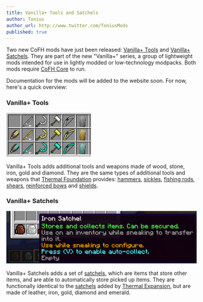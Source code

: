```yaml
---
title: Vanilla+ Tools and Satchels
author: Tonius
author_url: http://www.twitter.com/ToniusMods
published: true
---
```


Two new CoFH mods have just been released: [Vanilla+
Tools](https://minecraft.curseforge.com/projects/cofh-vanilla-tools) and
[Vanilla+
Satchels](https://minecraft.curseforge.com/projects/cofh-vanilla-satchels). They
are part of the new "Vanilla+" series, a group of lightweight mods intended for use
in lightly modded or low-technology modpacks. Both mods require [CoFH
Core](/docs/1.12/cofh-core/) to run.

Documentation for the mods will be added to the website soon. For now, here's a
quick overview:

### Vanilla+ Tools
![Vanilla+ Tools overview](/assets/images/posts/2018-06-01-vanillaplus-tools-and-satchels/tools.png)

Vanilla+ Tools adds additional tools and weapons made of wood, stone, iron, gold and
diamond. They are the same types of additional tools and weapons that [Thermal
Foundation](/docs/1.12/thermal-foundation/) provides:
[hammers](/docs/1.12/vanillaplus-tools/hammers/),
[sickles](/docs/1.12/vanillaplus-tools/sickles/), [fishing
rods](/docs/1.12/vanillaplus-tools/fishing-rods/),
[shears](/docs/1.12/vanillaplus-tools/shears/), [reinforced
bows](/docs/1.12/vanillaplus-tools/reinforced-bows/) and
[shields](/docs/1.12/vanillaplus-tools/shields/).

### Vanilla+ Satchels
![Vanilla+ Satchels overview](/assets/images/posts/2018-06-01-vanillaplus-tools-and-satchels/satchels.png)

Vanilla+ Satchels adds a set of [satchels](/docs/1.12/vanillaplus-satchels/satchel/),
which are items that store other items, and are able to automatically store
picked up items. They are functionally identical to the
[satchels](/docs/1.12/thermal-expansion/satchel/) added by [Thermal
Expansion](/docs/1.12/thermal-expansion/), but are made of leather, iron, gold,
diamond and emerald.
